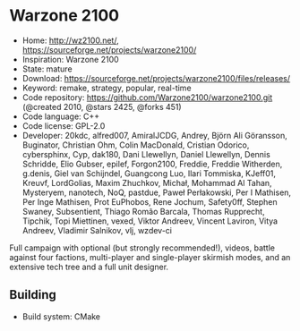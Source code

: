 # Warzone 2100

- Home: http://wz2100.net/, https://sourceforge.net/projects/warzone2100/
- Inspiration: Warzone 2100
- State: mature
- Download: https://sourceforge.net/projects/warzone2100/files/releases/
- Keyword: remake, strategy, popular, real-time
- Code repository: https://github.com/Warzone2100/warzone2100.git (@created 2010, @stars 2425, @forks 451)
- Code language: C++
- Code license: GPL-2.0
- Developer: 20kdc, alfred007, AmiralJCDG, Andrey, Björn Ali Göransson, Buginator, Christian Ohm, Colin MacDonald, Cristian Odorico, cybersphinx, Cyp, dak180, Dani Llewellyn, Daniel Llewellyn, Dennis Schridde, Elio Gubser, epilef, Forgon2100, Freddie, Freddie Witherden, g.denis, Giel van Schijndel, Guangcong Luo, Ilari Tommiska, KJeff01, Kreuvf, LordGolias, Maxim Zhuchkov, Michał, Mohammad Al Tahan, Mysteryem, nanotech, NoQ, pastdue, Paweł Perłakowski, Per I Mathisen, Per Inge Mathisen, Prot EuPhobos, Rene Jochum, Safety0ff, Stephen Swaney, Subsentient, Thiago Romão Barcala, Thomas Rupprecht, Tipchik, Topi Miettinen, vexed, Viktor Andreev, Vincent Laviron, Vitya Andreev, Vladimir Salnikov, vlj, wzdev-ci

Full campaign with optional (but strongly recommended!), videos, battle against four factions, multi-player and single-player skirmish modes, and an extensive tech tree and a full unit designer.

## Building

- Build system: CMake
